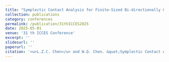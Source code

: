 ```yaml
---
title: "Symplectic Contact Analysis for Finite-Sized Bi-directionally Graded Plane with Multi-Field Coupling"
collection: publications
category: conferences
permalink: /publication/31thICCES2025
date: 2025-05-01
venue: '31 th ICCES Conference'
excerpt: ''
slidesurl: ''
paperurl: ''
citation: '<u>L.Z.C. Chen</u> and W.Q. Chen. &quot;Symplectic Contact Analysis for Finite-Sized Bi-directionally Graded Plane with Multi-Field Coupling. &quot; <i>The 31st International Conference on Computational & Experimental Engineering and Science.</i> Changsha, Hunan. May 26-29, 2025.'
---
```

